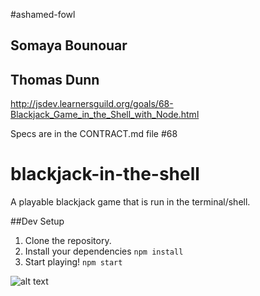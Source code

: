 #ashamed-fowl
## Somaya Bounouar
## Thomas Dunn
http://jsdev.learnersguild.org/goals/68-Blackjack_Game_in_the_Shell_with_Node.html

Specs are in the CONTRACT.md file
#68
# blackjack-in-the-shell
A playable blackjack game that is run in the terminal/shell.

##Dev Setup

1. Clone the repository.
1. Install your dependencies `npm install`
1. Start playing! `npm start`


![alt text](https://user-images.githubusercontent.com/23043132/34646612-ea4221a4-f33a-11e7-89f9-b534da100e19.png "Screenshot")
